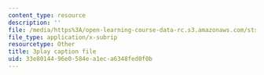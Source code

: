 ```yaml
---
content_type: resource
description: ''
file: /media/https%3A/open-learning-course-data-rc.s3.amazonaws.com/sts-081-innovation-systems-for-science-technology-energy-manufacturing-and-health-spring-2017/33e8014496e0584ea1eca6348fed0f0b_H-ym4rSciTM.vtt
file_type: application/x-subrip
resourcetype: Other
title: 3play caption file
uid: 33e80144-96e0-584e-a1ec-a6348fed0f0b
---
```

